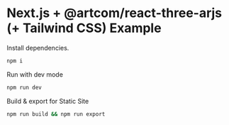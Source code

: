 # Next.js + @artcom/react-three-arjs (+ Tailwind CSS) Example

Install dependencies.

```bash
npm i
```

Run with dev mode

```bash
npm run dev
```

Build & export for Static Site

```bash
npm run build && npm run export 
```